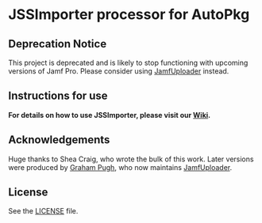 JSSImporter processor for AutoPkg
=================================

Deprecation Notice
------------------

This project is deprecated and is likely to stop functioning with upcoming versions of Jamf Pro. Please consider using [JamfUploader](https://github.com/grahampugh/jamf-upload/wiki/JamfUploader-AutoPkg-Processors) instead.


Instructions for use
--------------------

**For details on how to use JSSImporter, please visit our [Wiki](https://github.com/jssimporter/JSSImporter/wiki).**


Acknowledgements
----------------

Huge thanks to Shea Craig, who wrote the bulk of this work. Later versions were produced by [Graham Pugh](https://github.com/grahampugh), who now maintains [JamfUploader](https://github.com/grahampugh/jamf-upload/wiki/JamfUploader-AutoPkg-Processors).


License
-------

See the [LICENSE](https://github.com/grahampugh/JSSImporter/blob/master/LICENSE) file.

